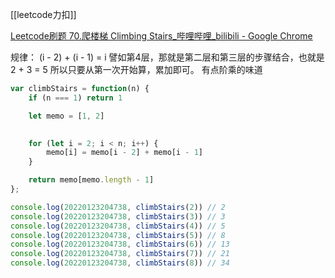 [[leetcode力扣]]

[Leetcode刷题 70.爬楼梯 Climbing Stairs_哔哩哔哩_bilibili - Google Chrome](https://www.bilibili.com/video/BV1SJ411n7bx?spm_id_from=333.1007.top_right_bar_window_history.content.click)

规律： (i - 2) + (i - 1) = i
譬如第4层，那就是第二层和第三层的步骤结合，也就是 2 + 3 = 5
所以只要从第一次开始算，累加即可。
有点阶乘的味道

```javascript
var climbStairs = function(n) {
    if (n === 1) return 1

    let memo = [1, 2]

    
    for (let i = 2; i < n; i++) {
        memo[i] = memo[i - 2] + memo[i - 1]
    }

    return memo[memo.length - 1]
};

console.log(20220123204738, climbStairs(2)) // 2
console.log(20220123204738, climbStairs(3)) // 3
console.log(20220123204738, climbStairs(4)) // 5
console.log(20220123204738, climbStairs(5)) // 8
console.log(20220123204738, climbStairs(6)) // 13
console.log(20220123204738, climbStairs(7)) // 21
console.log(20220123204738, climbStairs(8)) // 34


```